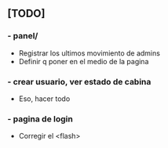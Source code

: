 ## [TODO]

### - panel/

- Registrar los ultimos movimiento de admins
- Definir q poner en el medio de la pagina


### - crear usuario, ver estado de cabina

- Eso, hacer todo


### - pagina de login 

- Corregir el \<flash>